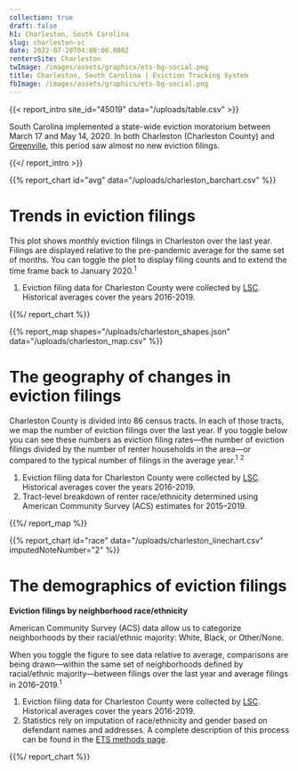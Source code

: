 ```yaml
---
collection: true
draft: false
h1: Charleston, South Carolina
slug: charleston-sc
date: 2022-07-20T04:00:00.000Z
rentersSite: Charleston
twImage: /images/assets/graphics/ets-bg-social.png
title: Charleston, South Carolina | Eviction Tracking System
fbImage: /images/assets/graphics/ets-bg-social.png
---
```


{{< report_intro site_id="45019" data="/uploads/table.csv" >}}

South Carolina implemented a state-wide eviction moratorium between March 17 and May 14, 2020. In both Charleston (Charleston County) and [Greenville](https://evictionlab.org/eviction-tracking/greenville-sc/), this period saw almost no new eviction filings. 



{{</ report_intro >}}



{{% report_chart id="avg" data="/uploads/charleston_barchart.csv" %}}

# Trends in eviction filings

This plot shows monthly eviction filings in Charleston over the last year. Filings are displayed relative to the pre-pandemic average for the same set of months. You can toggle the plot to display filing counts and to extend the time frame back to January 2020.<sup>1</sup>

1. Eviction filing data for Charleston County were collected by [LSC](https://www.lsc.gov/). Historical averages cover the years 2016-2019.

{{%/ report_chart %}}



{{% report_map shapes="/uploads/charleston_shapes.json" data="/uploads/charleston_map.csv" %}}

# The geography of changes in eviction filings

Charleston County is divided into 86 census tracts. In each of those tracts, we map the number of eviction filings over the last year. If you toggle below you can see these numbers as eviction filing rates—the number of eviction filings divided by the number of renter households in the area—or compared to the typical number of filings in the average year.<sup>1</sup> <sup>2</sup>

1. Eviction filing data for Charleston County were collected by [LSC](https://www.lsc.gov/). Historical averages cover the years 2016-2019.
2. Tract-level breakdown of renter race/ethnicity determined using American Community Survey (ACS) estimates for 2015–2019.

{{%/ report_map %}}



{{% report_chart id="race" data="/uploads/charleston_linechart.csv" imputedNoteNumber="2" %}}

# The demographics of eviction filings

**Eviction filings by neighborhood race/ethnicity**

American Community Survey (ACS) data allow us to categorize neighborhoods by their racial/ethnic majority: White, Black, or Other/None. 

When you toggle the figure to see data relative to average, comparisons are being drawn—within the same set of neighborhoods defined by racial/ethnic majority—between filings over the last year and average filings in 2016–2019.<sup>1</sup>

1. Eviction filing data for Charleston County were collected by [LSC](https://www.lsc.gov/). Historical averages cover the years 2016-2019.
2. Statistics rely on imputation of race/ethnicity and gender based on defendant names and addresses. A complete description of this process can be found in the [ETS methods page](https://evictionlab.org/eviction-tracking/methods/).

{{%/ report_chart %}}
